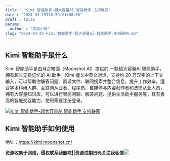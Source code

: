 ```yaml
---
title : "Kimi 智能助手-超大容量AI 智能助手 支持联网"
date : "2024-03-25T10:59:21+08:00"
draft : false
params:
  author : "优选小报"
slug: "2024-03-25-kimi-智能助手-超大容量ai-智能助手-支持联网.md"
---
```


## Kimi 智能助手是什么

Kimi 智能助手是由月之暗面（Moonshot AI）提供的 一款超大容量AI 智能助手，拥有超长无损记忆的 AI 助手，Kimi 擅长中英文对话，支持约
20
万汉字的上下文输入，可以帮助你解答问题、阅读文件、联网搜索并整合信息，提升工作效率，适合学术科研人群、互联网从业者、程序员、自媒体与内容创作者和法律从业人员，拥有大容量知识库，可以进行智能闲聊、解答问题、提供生活助手服务等，具有极高的智能交互能力，使用需要注册登录。

[![Kimi 智能助手-超大容量AI 智能助手
支持联网](//img7-1.zhekoulieshou.com/mmbiz_jpg/iaHBVewvSIbAjcr9g6TlCXSfiaDqkbzuEzcqORep4ncTHjObRP2TOvBBHXDp8CPgYY2fH73eRF3BItW38LzBnTjQ/0)](//img7-1.zhekoulieshou.com/mmbiz_jpg/iaHBVewvSIbAjcr9g6TlCXSfiaDqkbzuEzcqORep4ncTHjObRP2TOvBBHXDp8CPgYY2fH73eRF3BItW38LzBnTjQ/0)

## Kimi 智能助手如何使用

地址：https://kimi.moonshot.cn/

**资源收集于网络，侵权联系我删除||资源过期扫码关注我私信**![](//img7-1.zhekoulieshou.com/mmbiz_jpg/iaHBVewvSIbAjcr9g6TlCXSfiaDqkbzuEzp207hVzPqT4YGQOAazQ1KNHCeACbia5Lzq4Ckwibe48iar1q7lgVP1o3w/640?wx_fmt=jpeg&from=appmsg)


